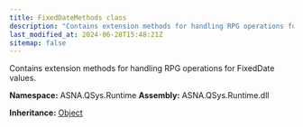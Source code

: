 ```yaml
---
title: FixedDateMethods class
description: "Contains extension methods for handling RPG operations for FixedDate values. "
last_modified_at: 2024-06-28T15:48:21Z
sitemap: false
---
```


Contains extension methods for handling RPG operations for FixedDate values.

**Namespace:** ASNA.QSys.Runtime
**Assembly:** ASNA.QSys.Runtime.dll

**Inheritance:** [Object](https://docs.microsoft.com/en-us/dotnet/api/system.object)
<br>
<br>

